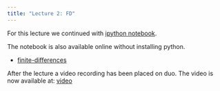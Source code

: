 ```yaml
---
title: "Lecture 2: FD"
---
```


For this lecture we continued with [ipython notebook](https://nbviewer.jupyter.org/urls/teaching.wence.uk/comp4187/code/finite-differences.ipynb).

The notebook is also available online without installing python.
- [finite-differences](https://mybinder.org/v2/gh/wenceorg/comp4187/6cf8af2ec5f16979b62f42ae9f0cbe32206cf03f?filepath=code%2Ffinite-differences.ipynb)

After the lecture a video recording has been placed on duo. 
The video is now available at: [video](https://durham.cloud.panopto.eu/Panopto/Pages/Viewer.aspx?id=4a65d091-7c13-4e4b-a297-ac5400a90f8c)
